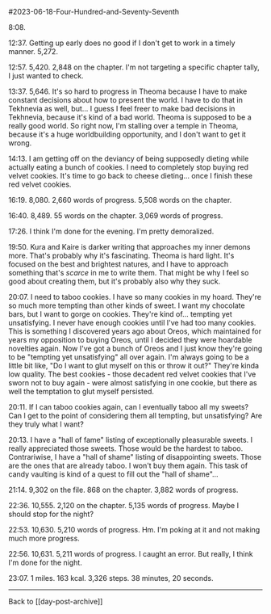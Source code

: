 #2023-06-18-Four-Hundred-and-Seventy-Seventh

8:08.

12:37.  Getting up early does no good if I don't get to work in a timely manner.  5,272.

12:57.  5,420.  2,848 on the chapter.  I'm not targeting a specific chapter tally, I just wanted to check.

13:37.  5,646.  It's so hard to progress in Theoma because I have to make constant decisions about how to present the world.  I have to do that in Tekhnevia as well, but...  I guess I feel freer to make bad decisions in Tekhnevia, because it's kind of a bad world.  Theoma is supposed to be a really good world.  So right now, I'm stalling over a temple in Theoma, because it's a huge worldbuilding opportunity, and I don't want to get it wrong.

14:13.  I am getting off on the deviancy of being supposedly dieting while actually eating a bunch of cookies.  I need to completely stop buying red velvet cookies.  It's time to go back to cheese dieting... once I finish these red velvet cookies.

16:19.  8,080.  2,660 words of progress.  5,508 words on the chapter.

16:40.  8,489.  55 words on the chapter.  3,069 words of progress.

17:26.  I think I'm done for the evening.  I'm pretty demoralized.

19:50.  Kura and Kaire is darker writing that approaches my inner demons more.  That's probably why it's fascinating.  Theoma is hard light.  It's focused on the best and brightest natures, and I have to approach something that's *scarce* in me to write them.  That might be why I feel so good about creating them, but it's probably also why they suck.

20:07.  I need to taboo cookies.  I have so many cookies in my hoard.  They're so much more tempting than other kinds of sweet.  I want my chocolate bars, but I want to gorge on cookies.  They're kind of... tempting yet unsatisfying.  I never have enough cookies until I've had too many cookies.  This is something I discovered years ago about Oreos, which maintained for years my opposition to buying Oreos, until I decided they were hoardable novelties again.  Now I've got a bunch of Oreos and I just know they're going to be "tempting yet unsatisfying" all over again.  I'm always going to be a little bit like, "Do I want to glut myself on this or throw it out?"  They're kinda low quality.  The best cookies - those decadent red velvet cookies that I've sworn not to buy again - were almost satisfying in one cookie, but there as well the temptation to glut myself persisted.

20:11.  If I can taboo cookies again, can I eventually taboo all my sweets?  Can I get to the point of considering them all tempting, but unsatisfying?  Are they truly what I want?

20:13.  I have a "hall of fame" listing of exceptionally pleasurable sweets.  I really appreciated those sweets.  Those would be the hardest to taboo.  Contrariwise, I have a "hall of shame" listing of disappointing sweets.  Those are the ones that are already taboo.  I won't buy them again.  This task of candy vaulting is kind of a quest to fill out the "hall of shame"...

21:14.  9,302 on the file.  868 on the chapter.  3,882 words of progress.

22:36.  10,555.  2,120 on the chapter.  5,135 words of progress.  Maybe I should stop for the night?

22:53.  10,630.  5,210 words of progress.  Hm.  I'm poking at it and not making much more progress.

22:56.  10,631.  5,211 words of progress.  I caught an error.  But really, I think I'm done for the night.

23:07.  1 miles.  163 kcal.  3,326 steps.  38 minutes, 20 seconds.

---
Back to [[day-post-archive]]